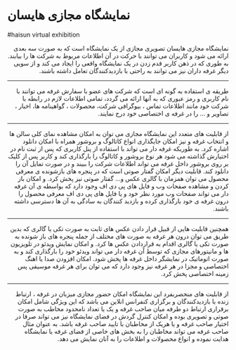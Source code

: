 # نمایشگاه مجازی هایسان
#haisun virtual exhibition
<div dir="rtl" style="text-align:right;">
نمایشگاه مجازی هایسان تصویری مجازی از یک نمایشگاه است که به صورت سه بعدی ارائه می شود و کاربران می توانند با حرکت در آن اطلاعات مربوط به شرکت ها را بیابند. به طوری که در ذهن کاربر قدم زدن در یک نمایشگاه واقعی را ایجاد می کند و از سویی دیگر غرفه داران نیز می توانند به راحتی با بازدیدکنندگان تعامل داشته باشند.
  <hr>
طریقه ی استفاده به گونه ای است که شرکت های عضو با سفارش غرفه می توانند با نام کاربری و رمز عبوری که به آنها ارائه می گردد، تمامی اطلاعات لازم در رابطه با شرکت خود مانند اطلاعات تماس ، بیوگرافی شرکت، محصولات ، گواهینامه ها، اخبار ، تصاویر و ... را در غرفه ی اختصاصی خود درج نمایند.
  <hr>
از قابلیت های متعدد این نمایشگاه مجازی می توان به امکان مشاهده نمای کلی سالن ها و انتخاب غرفه و نیز امکان جایگذاری انواع کاتالوگ و بروشور همراه با امکان دانلود اشاره کرد. به طوریکه غرفه دار می تواند با استفاده از پنل کاربری که پس از ثبت نام در اختیارش گذاشته می شود هر نوع بروشور و کاتالوگ را بارگذاری کند و کاربر پس از کلیک بر روی بروشور داخل غرفه می تواند اطلاعات شرکت را ببیند و در صورت تمایل آن را دانلود کند. قابلیت دیگر امکان گفتار صوتی است که در پنجره های بازشونده ی معرفی محصول می توان همزمان با گالری عکس و... گفتار صوتی نیز پخش کرد. و امکان باز کردن و مشاهده صفحات وب و فایل های پی دی اف وجود دارد که بواسطه ی آن غرفه دار می تواند صفحات وب مورد نظر خود و یا فایل های پی دی اف معرفی محصول را درون غرفه ی خود بارگذاری کرده و بازدید کنندگان به سادگی به آن ها دسترسی داشته باشند.
  <hr>
همچنین قابلیت هایی از قبیل قرار دادن عکس های ثابت به صورت تکی یا گالری که بدین طریق می توان درون هر غرفه به صورت های مختلف از جمله پنجره های باز شونده به صورت تکی یا گالری اقدام به قراردادن عکس ها کرد. و امکان نمایش ویدئو در تلویزیون ها و مانیتورهای مجازی که توسط آن غرفه دار می تواند ویدئو خود را بارگذاری کند و به صورت اتوماتیک در نمایشگر داخل غرفه ها پخش شود. امکان افزودن صدا یا اهنگ اختصاصی و مجزا در هر غرفه نیز وجود دارد که می توان برای هر غرفه موسیقی پس زمینه اختصاصی پخش کرد.
  <hr>
از قابلیت های منحصربفرد این نمایشگاه امکان حضور مجازی میزبان در غرفه ، ارتباط زنده با بازدیدکنندگان و برگزاری کنفرانس انلاین می باشد که این ویژگی شامل امکان برقراری ارتباط دو طرفه میان صاحب غرفه و یک یا تعداد نامحدود مخاطب به صورت صوتی و تصویری بوده و امکان کنترل گردش در فضای نمایشگاه نیز می تواند صرفا در اختیار صاحب غرفه و یا هریک از مخاطبان با تایید صاحب غرفه باشد. به عنوان مثال صاحب غرفه می تواند مخاطبان را به بخش های خاصی از فضای غرفه یا نمایشگاه هدایت نموده و انواع محصولات و اطلاعات را به آنان نمایش می دهد.
</div>


